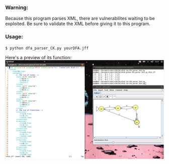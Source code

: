 ### Warning:
Because this program parses XML, there are
vulnerabilites waiting to be exploited. Be sure to
validate the XML before giving it to this program.

### Usage: 
`$ python dfa_parser_CK.py yourDFA.jff`

Here's a preview of its function:![DFA Parser Preview](documentation/dfa_parser_preview.png)
